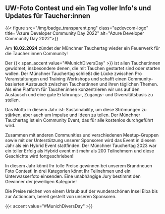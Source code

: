 ## UW-Foto Contest und ein Tag voller Info's und Updates für Taucher:innen

{{< figure src="/img/badge_transparent.png" class="azdevcom-logo" title="Azure Developer Community Day 2022" alt="Azure Developer Community Day 2022">}}

Am **18.02.2024** zündet der Münchner Tauchertag wieder ein Feuerwerk für die Taucher:innen Community!

Der {{< span_accent value="#MunichDiversDay" >}} ist allen Taucher:innen gewidmet, insbesondere denen, die mit Tauchen gestartet sind oder starten wollen.
Der Münchner Tauchertag schließt die Lücke zwischen Pro Veranstaltungen und Training Workshops und schafft einen Community-basierten Austausch zwischen Taucher:innen und ihren täglichen Themen.
Als eine Platform für Taucher:innen konzentrieren wir uns auf den Austausch und eine gute Erfahrungs-, Zugangs- und Diversitätsbasis zu stellen.

Das Motto in diesem Jahr ist: Sustainability, um diese Strömungen zu stärken, aber auch um Impulse und Ideen zu teilen.
Der Münchner Tauchertag ist ein Community Event, das für alle kostenlos durchgeführt wird.

Zusammen mit anderen Communities und verschiedenen Meetup-Gruppen sowie mit der Unterstützung unserer Sponsoren wird das Event in diesem Jahr als ein Hybrid Event stattfinden.
Der Münchner Tauchertag 2023 war ein toller Erfolg als Hybrid event mit mehr als 200 Teilnehmern und diese Geschichte wird fortgeschrieben!

In diesem Jahr könnt Ihr tolle Preise gewinnen bei unserem Brandneuen Foto Contest! In drei Kategorien könnt Ihr Teilnehmen und ein Unterwasserfoto einsenden. Eine unabhängige Jury bestimmt den Gewinner der jeweiligen Kategorie!

Die Preise reichen von einem Urlaub auf der wunderschönen Insel Elba bis zur Actioncam, bereit gestellt von unseren Sponsoren.

{{< accent value="#MunichDiversDay" >}}
